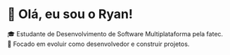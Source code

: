 # 👋 Olá, eu sou o Ryan!

🎓 Estudante de Desenvolvimento de Software Multiplataforma pela fatec.  
🚀 Focado em evoluir como desenvolvedor e construir projetos.
